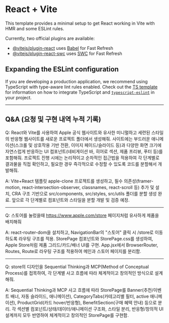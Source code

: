 # React + Vite

This template provides a minimal setup to get React working in Vite with HMR and some ESLint rules.

Currently, two official plugins are available:

- [@vitejs/plugin-react](https://github.com/vitejs/vite-plugin-react/blob/main/packages/plugin-react) uses [Babel](https://babeljs.io/) for Fast Refresh
- [@vitejs/plugin-react-swc](https://github.com/vitejs/vite-plugin-react/blob/main/packages/plugin-react-swc) uses [SWC](https://swc.rs/) for Fast Refresh

## Expanding the ESLint configuration

If you are developing a production application, we recommend using TypeScript with type-aware lint rules enabled. Check out the [TS template](https://github.com/vitejs/vite/tree/main/packages/create-vite/template-react-ts) for information on how to integrate TypeScript and [`typescript-eslint`](https://typescript-eslint.io) in your project.

---

## Q&A (요청 및 구현 내역 누적 기록)

Q: React와 Vite를 사용하여 Apple 공식 웹사이트와 유사한 미니멀하고 세련된 스타일의 반응형 웹사이트를 새로운 프로젝트 폴더에서 생성해줘. 사이트에는 부드러운 애니메이션(스크롤 및 상호작용 기반 전환, 이미지 페이드/슬라이드 등)과 다양한 화면 크기에 자연스럽게 반응하는 UI 컴포넌트(네비게이션 바, 히어로 섹션, 제품 프리뷰, 푸터 등)를 포함해줘. 프로젝트 진행 시에는 논리적이고 순차적인 접근법을 적용하여 각 단계별로 결과물을 직접 확인하고, 필요한 경우 즉각적으로 수정할 수 있도록 코드를 분할해서 개발해줘.

A: Vite+React 템플릿 apple-clone 프로젝트를 생성하고, 필수 의존성(framer-motion, react-intersection-observer, classnames, react-scroll 등) 추가 및 설치, CRA 구조 기반으로 src/components, src/styles, src/utils 폴더를 분할 생성 완료. 앞으로 각 단계별로 컴포넌트와 스타일을 분할 개발 및 검증 예정.

---

Q: 스토어를 눌렀을때 https://www.apple.com/store 페이지처럼 유사하게 제품을 배치해줘

A: react-router-dom을 설치하고, NavigationBar의 "스토어" 클릭 시 /store로 이동하도록 라우팅 구조를 적용. StorePage 컴포넌트와 StorePage.css를 생성하여, Apple Store처럼 제품 그리드/카드/배너 UI를 구현. App.jsx에서 BrowserRouter, Routes, Route로 라우팅 구조를 적용하여 메인과 스토어 페이지를 분리함.

---

Q: store의 디자인을 Sequential Thinking과 MCP(Method of Conceptual Process)를 접목하여, 각 단계별 사고 흐름에 따라 체계적이고 창의적인 방식으로 설계해줘.

A: Sequential Thinking과 MCP 사고 흐름에 따라 StorePage를 Banner(추천/이벤트 배너, 자동 슬라이드, 애니메이션), CategoryTabs(카테고리별 필터, active 애니메이션), ProductGrid(카드 hover/반응형), BenefitSection(구매 혜택 안내) 등으로 분리. 각 섹션별 컴포넌트/상태/데이터/애니메이션 구조화, 스타일 분리, 반응형/창의적 UI 설계까지 모두 반영하여 체계적이고 창의적인 StorePage를 구현함.
